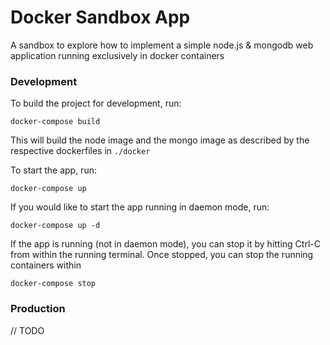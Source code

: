 # Docker Sandbox App

A sandbox to explore how to implement a simple node.js & mongodb web application running exclusively in docker containers

### Development

To build the project for development, run:

```
docker-compose build
```
This will build the node image and the mongo image as described by the
respective dockerfiles in `./docker`

To start the app, run:

```
docker-compose up
```

If you would like to start the app running in daemon mode, run:

```
docker-compose up -d
```

If the app is running (not in daemon mode), you can stop it by hitting Ctrl-C from within the running terminal.  Once stopped, you can stop the running containers within

```
docker-compose stop
```

### Production

// TODO
